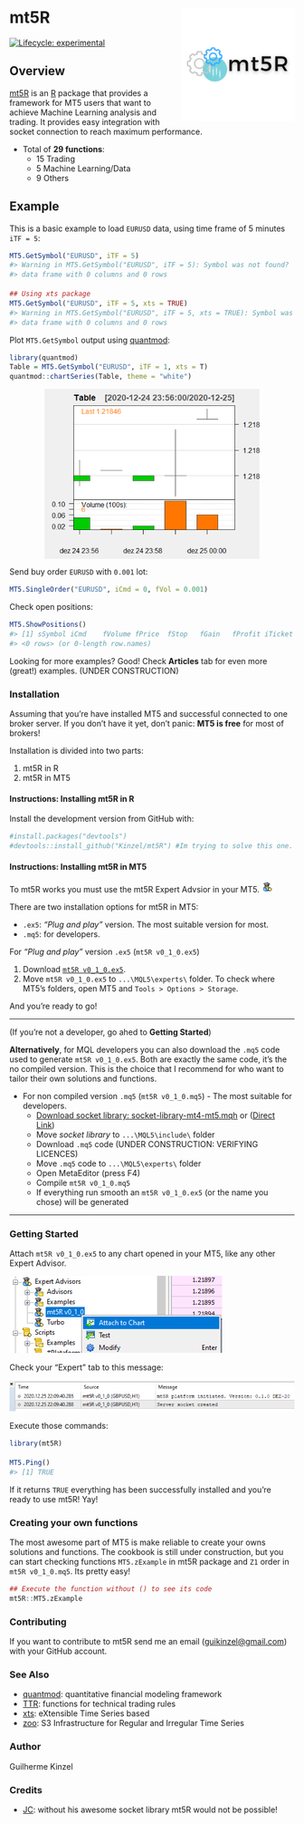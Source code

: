 
<!-- README.md is generated from README.Rmd. Please edit that file -->

# mt5R <img src='man/figures/logo.png' align="right" height="200" />

<!-- badges: start -->

[![Lifecycle:
experimental](https://img.shields.io/badge/lifecycle-experimental-orange.svg)](https://www.tidyverse.org/lifecycle/#experimental)
<!-- badges: end -->

## Overview

[mt5R](https://kinzel.github.io/mt5R/) is an
[R](https://www.r-project.org) package that provides a framework for MT5
users that want to achieve Machine Learning analysis and trading. It
provides easy integration with socket connection to reach maximum
performance.

  - Total of **29 functions**:
      - 15 Trading
      - 5 Machine Learning/Data
      - 9 Others

## Example

This is a basic example to load `EURUSD` data, using time frame of 5
minutes `iTF = 5`:

``` r
MT5.GetSymbol("EURUSD", iTF = 5)
#> Warning in MT5.GetSymbol("EURUSD", iTF = 5): Symbol was not found?
#> data frame with 0 columns and 0 rows

## Using xts package
MT5.GetSymbol("EURUSD", iTF = 5, xts = TRUE)
#> Warning in MT5.GetSymbol("EURUSD", iTF = 5, xts = TRUE): Symbol was not found?
#> data frame with 0 columns and 0 rows
```

Plot `MT5.GetSymbol` output using
[quantmod](https://CRAN.R-project.org/package=quantmod):

``` r
library(quantmod)
Table = MT5.GetSymbol("EURUSD", iTF = 1, xts = T) 
quantmod::chartSeries(Table, theme = "white")
```

<!-- For some reason, the plot created in the chunk appears in .md but not in the site. Now using an image previously created -->

<center>

<img src='man/figures/chartseries.png' align="center" height="300" />

</center>

Send buy order `EURUSD` with `0.001` lot:

``` r
MT5.SingleOrder("EURUSD", iCmd = 0, fVol = 0.001)
```

Check open positions:

``` r
MT5.ShowPositions()
#> [1] sSymbol iCmd    fVolume fPrice  fStop   fGain   fProfit iTicket
#> <0 rows> (or 0-length row.names)
```

Looking for more examples? Good\! Check **Articles** tab for even more
(great\!) examples. (UNDER CONSTRUCTION)

### Installation

Assuming that you’re have installed MT5 and successful connected to one
broker server. If you don’t have it yet, don’t panic: **MT5 is free**
for most of brokers\!

Installation is divided into two parts:

1.  mt5R in R
2.  mt5R in MT5

#### Instructions: Installing mt5R in R

Install the development version from GitHub with:

``` r
#install.packages("devtools")
#devtools::install_github("Kinzel/mt5R") #Im trying to solve this one. My first GitHub project
```

#### Instructions: Installing mt5R in MT5

To mt5R works you must use the mt5R Expert Advsior in your MT5.
<img src='man/figures/eaface.png'/>

There are two installation options for mt5R in MT5:

  - `.ex5`: *“Plug and play”* version. The most suitable version for
    most.
  - `.mq5`: for developers.

For *“Plug and play”* version `.ex5` (`mt5R v0_1_0.ex5`)

1.  Download [`mt5R
    v0_1_0.ex5`](https://github.com/Kinzel/mt5R/raw/main/MT5%20files/mt5R%20v0_1_0.ex5).
2.  Move `mt5R v0_1_0.ex5` to `...\MQL5\experts\` folder. To check where
    MT5’s folders, open MT5 and `Tools > Options > Storage`.

And you’re ready to go\!

-----

(If you’re not a developer, go ahed to **Getting Started**)

**Alternatively**, for MQL developers you can also download the `.mq5`
code used to generate `mt5R v0_1_0.ex5`. Both are exactly the same code,
it’s the no compiled version. This is the choice that I recommend for
who want to tailor their own solutions and functions.

  - For non compiled version `.mq5` (`mt5R v0_1_0.mq5`) - The most
    suitable for developers.
      - [Download socket library:
        socket-library-mt4-mt5.mqh](https://www.mql5.com/en/blogs/post/706665)
        or ([Direct
        Link](https://c.mql5.com/6/865/socket-library-mt4-mt5.mqh))
      - Move *socket library* to `...\MQL5\include\` folder
      - Download `.mq5` code (UNDER CONSTRUCTION: VERIFYING LICENCES)
      - Move `.mq5` code to `...\MQL5\experts\` folder
      - Open MetaEditor (press F4)
      - Compile `mt5R v0_1_0.mq5`
      - If everything run smooth an `mt5R v0_1_0.ex5` (or the name you
        chose) will be generated

-----

### Getting Started

Attach `mt5R v0_1_0.ex5` to any chart opened in your MT5, like any other
Expert Advisor.

<img src='man/figures/attach.png'/>

Check your “Expert” tab to this message:

<img src='man/figures/workingmt5.png'/>

Execute those commands:

``` r
library(mt5R)

MT5.Ping()
#> [1] TRUE
```

If it returns `TRUE` everything has been successfully installed and
you’re ready to use mt5R\! Yay\!

### Creating your own functions

The most awesome part of MT5 is make reliable to create your owns
solutions and functions. The cookbook is still under construction, but
you can start checking functions `MT5.zExample` in mt5R package and `Z1`
order in `mt5R v0_1_0.mq5`. Its pretty easy\!

``` r
## Execute the function without () to see its code
mt5R::MT5.zExample
```

### Contributing

If you want to contribute to mt5R send me an email
(<guikinzel@gmail.com>) with your GitHub account.

### See Also

  - [quantmod](https://CRAN.R-project.org/package=quantmod):
    quantitative financial modeling framework
  - [TTR](https://CRAN.R-project.org/package=TTR): functions for
    technical trading rules
  - [xts](https://CRAN.R-project.org/package=xts): eXtensible Time
    Series based
  - [zoo](https://CRAN.R-project.org/package=zoo): S3 Infrastructure for
    Regular and Irregular Time Series

### Author

Guilherme Kinzel

### Credits

  - [JC](https://www.mql5.com/en/users/jjc): without his awesome socket
    library mt5R would not be possible\!

